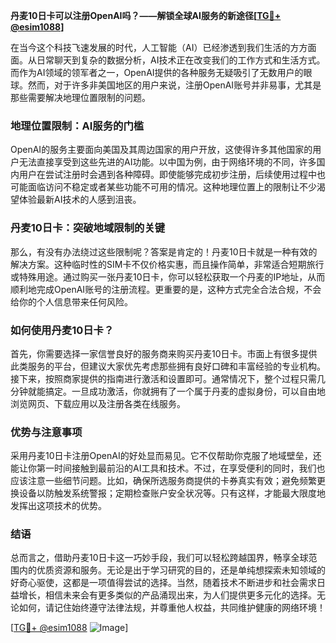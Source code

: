 **丹麦10日卡可以注册OpenAI吗？——解锁全球AI服务的新途径[[TG💪+ @esim1088](https://t.me/s/esim1088)]**

在当今这个科技飞速发展的时代，人工智能（AI）已经渗透到我们生活的方方面面。从日常聊天到复杂的数据分析，AI技术正在改变我们的工作方式和生活方式。而作为AI领域的领军者之一，OpenAI提供的各种服务无疑吸引了无数用户的眼球。然而，对于许多非美国地区的用户来说，注册OpenAI账号并非易事，尤其是那些需要解决地理位置限制的问题。

### 地理位置限制：AI服务的门槛

OpenAI的服务主要面向美国及其周边国家的用户开放，这使得许多其他国家的用户无法直接享受到这些先进的AI功能。以中国为例，由于网络环境的不同，许多国内用户在尝试注册时会遇到各种障碍。即使能够完成初步注册，后续使用过程中也可能面临访问不稳定或者某些功能不可用的情况。这种地理位置上的限制让不少渴望体验最新AI技术的人感到沮丧。

### 丹麦10日卡：突破地域限制的关键

那么，有没有办法绕过这些限制呢？答案是肯定的！丹麦10日卡就是一种有效的解决方案。这种临时性的SIM卡不仅价格实惠，而且操作简单，非常适合短期旅行或特殊用途。通过购买一张丹麦10日卡，你可以轻松获取一个丹麦的IP地址，从而顺利地完成OpenAI账号的注册流程。更重要的是，这种方式完全合法合规，不会给你的个人信息带来任何风险。

### 如何使用丹麦10日卡？

首先，你需要选择一家信誉良好的服务商来购买丹麦10日卡。市面上有很多提供此类服务的平台，但建议大家优先考虑那些拥有良好口碑和丰富经验的专业机构。接下来，按照商家提供的指南进行激活和设置即可。通常情况下，整个过程只需几分钟就能搞定。一旦成功激活，你就拥有了一个属于丹麦的虚拟身份，可以自由地浏览网页、下载应用以及注册各类在线服务。

### 优势与注意事项

采用丹麦10日卡注册OpenAI的好处显而易见。它不仅帮助你克服了地域壁垒，还能让你第一时间接触到最前沿的AI工具和技术。不过，在享受便利的同时，我们也应该注意一些细节问题。比如，确保所选服务商提供的卡券真实有效；避免频繁更换设备以防触发系统警报；定期检查账户安全状况等。只有这样，才能最大限度地发挥出这项技术的优势。

### 结语

总而言之，借助丹麦10日卡这一巧妙手段，我们可以轻松跨越国界，畅享全球范围内的优质资源和服务。无论是出于学习研究的目的，还是单纯想探索未知领域的好奇心驱使，这都是一项值得尝试的选择。当然，随着技术不断进步和社会需求日益增长，相信未来会有更多类似的产品涌现出来，为人们提供更多元化的选择。无论如何，请记住始终遵守法律法规，并尊重他人权益，共同维护健康的网络环境！

[[TG💪+ @esim1088](https://t.me/s/esim1088) ![Image](https://i.postimg.cc/4NQfJmqS/Snipaste-2025-05-13-00-14-12.png)]
